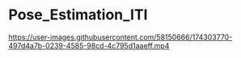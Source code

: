 # Pose_Estimation_ITI


https://user-images.githubusercontent.com/58150666/174303770-497d4a7b-0239-4585-98cd-4c795d1aaeff.mp4

